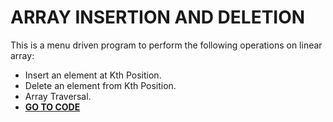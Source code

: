 # ARRAY INSERTION AND DELETION
This is a menu driven program to perform the following operations on linear array:
* Insert an element at Kth Position.
* Delete an element from Kth Position.
* Array Traversal.
* **[GO TO CODE](https://github.com/Shivam-Riyar/Arrays/blob/main/InsertDelete.CPP)**
